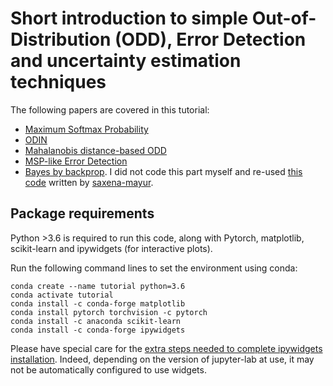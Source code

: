 # Short introduction to simple Out-of-Distribution (ODD), Error Detection and uncertainty estimation techniques

The following papers are covered in this tutorial:

+ [Maximum Softmax Probability](https://arxiv.org/abs/1610.02136)
+ [ODIN](https://arxiv.org/abs/1706.02690)
+ [Mahalanobis distance-based ODD](https://arxiv.org/abs/1807.03888)
+ [MSP-like Error Detection](https://arxiv.org/abs/2106.02395)
+ [Bayes by backprop](https://arxiv.org/abs/1505.05424). I did not code this part myself and re-used [this code](https://github.com/ernoult/Weight-Uncertainty-in-Neural-Networks) written by [saxena-mayur](https://github.com/saxena-mayur). 

## Package requirements

Python >3.6 is required to run this code, along with Pytorch, matplotlib, scikit-learn and ipywidgets (for interactive plots).

Run the following command lines to set the environment using conda:
```
conda create --name tutorial python=3.6
conda activate tutorial
conda install -c conda-forge matplotlib
conda install pytorch torchvision -c pytorch
conda install -c anaconda scikit-learn
conda install -c conda-forge ipywidgets
```

Please have special care for the [extra steps needed to complete ipywidgets installation](https://ipywidgets.readthedocs.io/en/latest/user_install.html). Indeed, depending on the version of jupyter-lab at use, it may not be automatically configured to use widgets.
